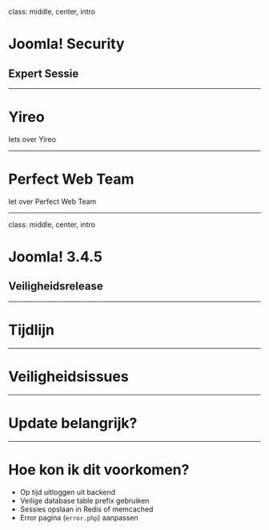 class: middle, center, intro
# Joomla! Security
## Expert Sessie

---
# Yireo
Iets over Yireo

---
# Perfect Web Team
Iet over Perfect Web Team

---
class: middle, center, intro
# Joomla! 3.4.5
## Veiligheidsrelease

---
# Tijdlijn 

---
# Veiligheidsissues 

---
# Update belangrijk?
 
---
# Hoe kon ik dit voorkomen?
- Op tijd uitloggen uit backend
- Veilige database table prefix gebruiken
- Sessies opslaan in Redis of memcached
- Error pagina (`error.php`) aanpassen

